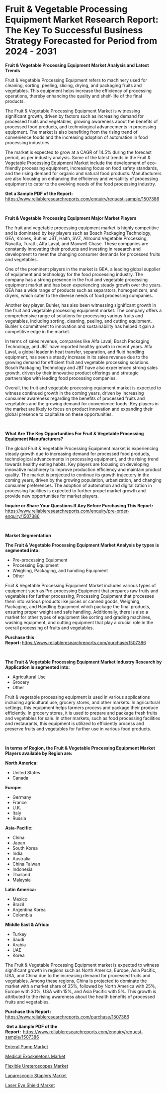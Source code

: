 <p><h1>Fruit & Vegetable Processing Equipment Market Research Report: The Key To Successful Business Strategy Forecasted for Period from 2024 - 2031</h1></p><p><strong>Fruit & Vegetable Processing Equipment Market Analysis and Latest Trends</strong></p>
<p><p>Fruit & Vegetable Processing Equipment refers to machinery used for cleaning, sorting, peeling, slicing, drying, and packaging fruits and vegetables. This equipment helps increase the efficiency of processing operations, thereby enhancing the quality and shelf-life of the final products. </p><p>The Fruit & Vegetable Processing Equipment Market is witnessing significant growth, driven by factors such as increasing demand for processed fruits and vegetables, growing awareness about the benefits of processed food products, and technological advancements in processing equipment. The market is also benefiting from the rising trend of convenience foods and the increasing adoption of automation in food processing industries.</p><p>The market is expected to grow at a CAGR of 14.5% during the forecast period, as per industry analysis. Some of the latest trends in the Fruit & Vegetable Processing Equipment Market include the development of eco-friendly processing equipment, increasing focus on food safety standards, and the rising demand for organic and natural food products. Manufacturers are also focusing on enhancing the efficiency and versatility of processing equipment to cater to the evolving needs of the food processing industry.</p></p>
<p><strong>Get a Sample PDF of the Report:&nbsp;</strong> <a href="https://www.reliableresearchreports.com/enquiry/request-sample/1507386">https://www.reliableresearchreports.com/enquiry/request-sample/1507386</a></p>
<p>&nbsp;</p>
<p><strong>Fruit & Vegetable Processing Equipment Major Market Players</strong></p>
<p><p>The fruit and vegetable processing equipment market is highly competitive and is dominated by key players such as Bosch Packaging Technology, GEA, Krones, Buhler, JBT, Haith, SVZ, Allround Vegetable Processing, Navatta, Turatti, Alfa Laval, and Maxwell Chase. These companies are constantly innovating their products and investing in research and development to meet the changing consumer demands for processed fruits and vegetables.</p><p>One of the prominent players in the market is GEA, a leading global supplier of equipment and technology for the food processing industry. The company has a strong presence in the fruit and vegetable processing equipment market and has been experiencing steady growth over the years. GEA has a wide range of products such as separators, homogenizers, and dryers, which cater to the diverse needs of food processing companies.</p><p>Another key player, Buhler, has also been witnessing significant growth in the fruit and vegetable processing equipment market. The company offers a comprehensive range of solutions for processing various fruits and vegetables, including sorting, cleaning, peeling, and cutting equipment. Buhler's commitment to innovation and sustainability has helped it gain a competitive edge in the market.</p><p>In terms of sales revenue, companies like Alfa Laval, Bosch Packaging Technology, and JBT have reported healthy growth in recent years. Alfa Laval, a global leader in heat transfer, separation, and fluid handling equipment, has seen a steady increase in its sales revenue due to the growing demand for efficient fruit and vegetable processing solutions. Bosch Packaging Technology and JBT have also experienced strong sales growth, driven by their innovative product offerings and strategic partnerships with leading food processing companies.</p><p>Overall, the fruit and vegetable processing equipment market is expected to witness continued growth in the coming years, driven by increasing consumer awareness regarding the benefits of processed fruits and vegetables and the growing demand for convenience foods. Key players in the market are likely to focus on product innovation and expanding their global presence to capitalize on these opportunities.</p></p>
<p>&nbsp;</p>
<p><strong>What Are The Key Opportunities For Fruit & Vegetable Processing Equipment Manufacturers?</strong></p>
<p><p>The global Fruit & Vegetable Processing Equipment market is experiencing steady growth due to increasing demand for processed food products, technological advancements in processing equipment, and the rising trend towards healthy eating habits. Key players are focusing on developing innovative machinery to improve production efficiency and maintain product quality. The market is projected to continue its growth trajectory in the coming years, driven by the growing population, urbanization, and changing consumer preferences. The adoption of automation and digitalization in processing facilities is expected to further propel market growth and provide new opportunities for market players.</p></p>
<p><strong>Inquire or Share Your Questions If Any Before Purchasing This Report:</strong> <a href="https://www.reliableresearchreports.com/enquiry/pre-order-enquiry/1507386">https://www.reliableresearchreports.com/enquiry/pre-order-enquiry/1507386</a></p>
<p>&nbsp;</p>
<p><strong>Market Segmentation</strong></p>
<p><strong>The Fruit & Vegetable Processing Equipment Market Analysis by types is segmented into:</strong></p>
<p><ul><li>Pre-processing Equipment</li><li>Processing Equipment</li><li>Weighing, Packaging, and handling Equipment</li><li>Other</li></ul></p>
<p><p>Fruit & Vegetable Processing Equipment Market includes various types of equipment such as Pre-processing Equipment that prepares raw fruits and vegetables for further processing, Processing Equipment that processes them into various products like juices or canned goods, Weighing, Packaging, and Handling Equipment which package the final products, ensuring proper weight and safe handling. Additionally, there is also a market for other types of equipment like sorting and grading machines, washing equipment, and cutting equipment that play a crucial role in the overall processing of fruits and vegetables.</p></p>
<p><strong>Purchase this Report:&nbsp;</strong><a href="https://www.reliableresearchreports.com/purchase/1507386">https://www.reliableresearchreports.com/purchase/1507386</a></p>
<p>&nbsp;</p>
<p><strong>The Fruit & Vegetable Processing Equipment Market Industry Research by Application is segmented into:</strong></p>
<p><ul><li>Agricultural Use</li><li>Grocery</li><li>Other</li></ul></p>
<p><p>Fruit & vegetable processing equipment is used in various applications including agricultural use, grocery stores, and other markets. In agricultural settings, this equipment helps farmers process and package their produce efficiently. In grocery stores, it is used to prepare and package fresh fruits and vegetables for sale. In other markets, such as food processing facilities and restaurants, this equipment is utilized to efficiently process and preserve fruits and vegetables for further use in various food products.</p></p>
<p>&nbsp;</p>
<p><strong>In terms of Region, the Fruit & Vegetable Processing Equipment Market Players available by Region are:</strong></p>
<p>
    <p> <strong> North America: </strong>
        <ul>
            <li>United States</li>
            <li>Canada</li>
        </ul>
        </p> 
    <p> <strong> Europe: </strong>
        <ul>
            <li>Germany</li>
            <li>France</li>
            <li>U.K.</li>
            <li>Italy</li>
            <li>Russia</li>
        </ul>
        </p> 
    <p> <strong> Asia-Pacific: </strong>
        <ul>
            <li>China</li>
            <li>Japan</li>
            <li>South Korea</li>
            <li>India</li>
            <li>Australia</li>
            <li>China Taiwan</li>
            <li>Indonesia</li>
            <li>Thailand</li>
            <li>Malaysia</li>
        </ul>
        </p> 
    <p> <strong> Latin America: </strong>
        <ul>
            <li>Mexico</li>
            <li>Brazil</li>
            <li>Argentina Korea</li>
            <li>Colombia</li>
        </ul>
        </p> 
    <p> <strong> Middle East & Africa: </strong>
        <ul>
            <li>Turkey</li>
            <li>Saudi</li>
            <li>Arabia</li>
            <li>UAE</li>
            <li>Korea</li>
        </ul>
    </p>
    </p>
<p><p>The Fruit & Vegetable Processing Equipment market is expected to witness significant growth in regions such as North America, Europe, Asia Pacific, USA, and China due to the increasing demand for processed fruits and vegetables. Among these regions, China is projected to dominate the market with a market share of 35%, followed by North America with 25%, Europe with 20%, USA with 15%, and Asia Pacific with 5%. This growth is attributed to the rising awareness about the health benefits of processed fruits and vegetables.</p></p>
<p><strong>Purchase this Report: </strong><a href="https://www.reliableresearchreports.com/purchase/1507386">https://www.reliableresearchreports.com/purchase/1507386</a></p>
<p>&nbsp;<strong>Get a Sample PDF of the Report:&nbsp;&nbsp;</strong><a href="https://www.reliableresearchreports.com/enquiry/request-sample/1507386">https://www.reliableresearchreports.com/enquiry/request-sample/1507386</a></p>
<p><strong></strong></p>
<p><p><a href="https://medium.com/@dashawnmoen/enteral-pump-market-size-market-outlook-and-market-forecast-2024-to-2031-e887ab4fe904">Enteral Pump Market</a></p><p><a href="https://medium.com/@stephenarmstrong52/medical-exoskeletons-market-trends-forecast-and-competitive-analysis-to-2031-33337d6f7552">Medical Exoskeletons Market</a></p><p><a href="https://medium.com/@stephenarmstrong52/flexible-ureteroscopes-market-report-reveals-the-latest-trends-and-growth-opportunities-of-this-50d2fa279a7f">Flexible Ureteroscopes Market</a></p><p><a href="https://medium.com/@tiannathiel2023/laparoscopic-staplers-market-outlook-industry-overview-and-forecast-2024-to-2031-5098435beb3a">Laparoscopic Staplers Market</a></p><p><a href="https://medium.com/@tiannathiel2023/laser-eye-shield-nbsp-market-focuses-on-market-share-size-and-projected-forecast-till-2031-c625d6cb1942">Laser Eye Shield Market</a></p></p>